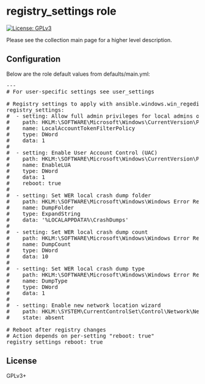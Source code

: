 # registry_settings role

[![License: GPLv3](https://img.shields.io/badge/license-GPLv3-brightgreen.svg)](https://www.gnu.org/licenses/gpl-3.0)

Please see the collection main page for a higher level description.

## Configuration

Below are the role default values from defaults/main.yml:

<pre>
---
# For user-specific settings see user_settings

# Registry settings to apply with ansible.windows.win_regedit
registry_settings:
#  - setting: Allow full admin privileges for local admins over WinRM
#    path: HKLM:\SOFTWARE\Microsoft\Windows\CurrentVersion\Policies\System
#    name: LocalAccountTokenFilterPolicy
#    type: DWord
#    data: 1
#
#  - setting: Enable User Account Control (UAC)
#    path: HKLM:\SOFTWARE\Microsoft\Windows\CurrentVersion\Policies\System
#    name: EnableLUA
#    type: DWord
#    data: 1
#    reboot: true
#
#  - setting: Set WER local crash dump folder
#    path: HKLM:\SOFTWARE\Microsoft\Windows\Windows Error Reporting\LocalDumps
#    name: DumpFolder
#    type: ExpandString
#    data: '%LOCALAPPDATA%\CrashDumps'
#
#  - setting: Set WER local crash dump count
#    path: HKLM:\SOFTWARE\Microsoft\Windows\Windows Error Reporting\LocalDumps
#    name: DumpCount
#    type: DWord
#    data: 10
#
#  - setting: Set WER local crash dump type
#    path: HKLM:\SOFTWARE\Microsoft\Windows\Windows Error Reporting\LocalDumps
#    name: DumpType
#    type: DWord
#    data: 1
#
#  - setting: Enable new network location wizard
#    path: HKLM:\SYSTEM\CurrentControlSet\Control\Network\NewNetworkWindowOff
#    state: absent

# Reboot after registry changes
# Action depends on per-setting "reboot: true"
registry_settings_reboot: true
</pre>

## License

GPLv3+
